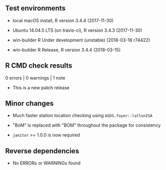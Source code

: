 
## Test environments

* local macOS install, R version 3.4.4 (2017-11-30)

* Ubuntu 14.04.5 LTS (on travis-ci), R version 3.4.3 (2017-11-30)

* win-builder R Under development (unstable) (2018-03-18 r74422)

* win-builder R Release, R version 3.4.4 (2018-03-15)

## R CMD check results

0 errors | 0 warnings | 1 note

* This is a new patch release

## Minor changes

- Much faster station location checking using `ASDS.foyer::latlon2SA`

- "BoM" is replaced with "BOM" throughout the package for consistency

- `janitor` >= 1.0.0 is now required

## Reverse dependencies

* No ERRORs or WARNINGs found
